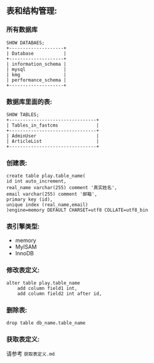 ## 表和结构管理:
### 所有数据库
```
SHOW DATABAES;
+--------------------+
| Database           |
+--------------------+
| information_schema |
| mysql              |
| kmg                |
| performance_schema |
+--------------------+
```

### 数据库里面的表:
```
SHOW TABLES;
+--------------------------------+
| Tables_in_fastcms              |
+--------------------------------+
| AdminUser                      |
| ArticleList                    |
+--------------------------------+
```

### 创建表:
```
create table play.table_name(
id int auto_increment,
real_name varchar(255) comment '真实姓名',
email varchar(255) comment '邮箱',
primary key (id),
unique index (real_name,email)
)engine=memory DEFAULT CHARSET=utf8 COLLATE=utf8_bin
```
### 表引擎类型:
* memory
* MyISAM 
* InnoDB

### 修改表定义:
```
alter table play.table_name 
	add column field1 int,
	add column field2 int after id,
```

### 删除表:
```
drop table db_name.table_name
```

### 获取表定义:
请参考 `获取表定义.md`
